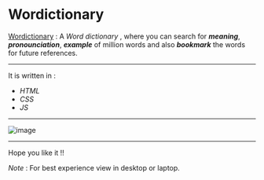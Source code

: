 # Wordictionary

[Wordictionary](https://yash-barjatya.github.io/Dictionary/ "Wordictionary: A word dictionary website") : A _Word dictionary_ , where you can search for ***meaning***, ***pronounciation***, ***example*** of million words and also ***bookmark*** the words for future references. 

- - - -

 It is written in :

*   _HTML_
*   _CSS_
*   _JS_
                                
- - - -
![image](https://user-images.githubusercontent.com/82602080/136998746-b392e009-664c-414e-bddb-63c78651f972.png)

- - - -
Hope you like it !!

_Note_ : For best experience view in desktop or laptop.
